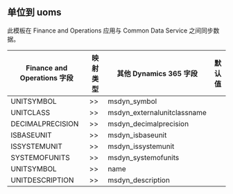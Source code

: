 ## <a name="units-to-uoms"></a>单位到 uoms

此模板在 Finance and Operations 应用与 Common Data Service 之间同步数据。

Finance and Operations 字段 | 映射类型 | 其他 Dynamics 365 字段 | 默认值
---|---|---|---
UNITSYMBOL | >> | msdyn_symbol | 
UNITCLASS | >> | msdyn_externalunitclassname | 
DECIMALPRECISION | >> | msdyn_decimalprecision | 
ISBASEUNIT | >> | msdyn_isbaseunit | 
ISSYSTEMUNIT | >> | msdyn_issystemunit | 
SYSTEMOFUNITS | >> | msdyn_systemofunits | 
UNITSYMBOL | >> | name | 
UNITDESCRIPTION | >> | msdyn_description | 
